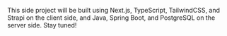 This side project will be built using Next.js, TypeScript, TailwindCSS, and Strapi on the client side, and Java, Spring Boot, and PostgreSQL on the server side. Stay tuned!
